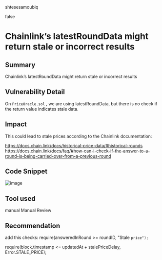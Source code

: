 shtesesamoubiq

false

# Chainlink’s latestRoundData might return stale or incorrect results

## Summary
 Chainlink’s latestRoundData might return stale or incorrect results
## Vulnerability Detail
On `PriceOracle.sol`  , we are using latestRoundData, but there is no check if the return value indicates stale data.

## Impact
This could lead to stale prices according to the Chainlink documentation:

https://docs.chain.link/docs/historical-price-data/#historical-rounds
https://docs.chain.link/docs/faq/#how-can-i-check-if-the-answer-to-a-round-is-being-carried-over-from-a-previous-round

## Code Snippet
![image](https://github.com/sherlock-audit/2023-05-ironbank-NikolaVelevjs/assets/88289662/fcb42414-aac5-4bc2-aff0-b245d3f0caa8)
## Tool used
manual
Manual Review

## Recommendation
add this checks:
require(answeredInRound >= roundID, "Stale `price");`

require(block.timestamp <= updatedAt + stalePriceDelay, Error.STALE_PRICE);
















